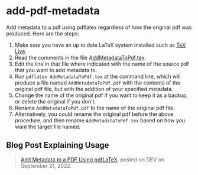 # add-pdf-metadata

Add metadata to a pdf using pdflatex regardless of how the original pdf was produced. Here are the steps:
1. Make sure you have an up to date LaTeX system installed such as [TeX Live](https://www.tug.org/texlive/).
2. Read the comments in the file [AddMetadataToPdf.tex](AddMetadataToPdf.tex).
3. Edit the line in that file where indicated with the name of the source pdf that you want to add metadata to.
4. Run `pdflatex AddMetadataToPdf.tex` at the command line, which will produce a file named `AddMetadataToPdf.pdf` 
  with the contents of the original pdf file, but with the addition of your specified metadata.
5. Change the name of the original pdf if you want to keep it as a backup, or delete the original if you don't.
6. Rename `AddMetadataToPdf.pdf` to the name of the original pdf file.
7. Alternatively, you could rename the original pdf before the above procedure, and then rename `AddMetadataToPdf.tex`
  based on how you want the target file named.

## Blog Post Explaining Usage

> [Add Metadata to a PDF Using pdfLaTeX](https://dev.to/cicirello/add-metadata-to-a-pdf-using-pdflatex-9e8), posted on DEV on September 21, 2022.
